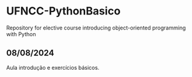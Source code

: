 # UFNCC-PythonBasico
Repository for elective course introducing object-oriented programming with Python

## 08/08/2024
Aula introdução e exercícios básicos.